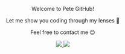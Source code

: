 <p align='center'>
Welcome to Pete GitHub!
</p>
<p align='center'>
Let me show you coding through my lenses 👀
</p>
<p align='center'>
Feel free to contact me 😉
</p>
<p align='center'>
    <a href='mailto:petrshirin91@gmail.com'>
      <img src="https://img.shields.io/badge/Gmail-D14836?style=for-the-badge&logo=gmail&logoColor=white"/>
   </a>   
   <a href="https://t.me/PetrShirin">
       <img src="https://img.shields.io/badge/Telegram-2CA5E0?style=for-the-badge&logo=telegram&logoColor=white"/>
   </a>
</p>
<!--
**PeterShirin/PeterShirin** is a ✨ _special_ ✨ repository because its `README.md` (this file) appears on your GitHub profile.

Here are some ideas to get you started:

- 🔭 I’m currently working on ...
- 🌱 I’m currently learning ...
- 👯 I’m looking to collaborate on ...
- 🤔 I’m looking for help with ...
- 💬 Ask me about ...
- 📫 How to reach me: ...
- 😄 Pronouns: ...
- ⚡ Fun fact: ...
-->
